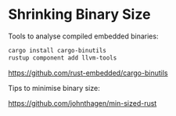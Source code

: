 # Shrinking Binary Size

Tools to analyse compiled embedded binaries:

```bash
cargo install cargo-binutils
rustup component add llvm-tools
```

<https://github.com/rust-embedded/cargo-binutils>

Tips to minimise binary size:

<https://github.com/johnthagen/min-sized-rust>
